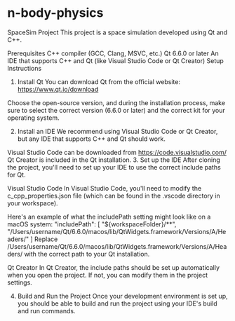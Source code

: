 # n-body-physics
SpaceSim Project
This project is a space simulation developed using Qt and C++.

Prerequisites
C++ compiler (GCC, Clang, MSVC, etc.)
Qt 6.6.0 or later
An IDE that supports C++ and Qt (like Visual Studio Code or Qt Creator)
Setup Instructions
1. Install Qt
You can download Qt from the official website: https://www.qt.io/download

Choose the open-source version, and during the installation process, make sure to select the correct version (6.6.0 or later) and the correct kit for your operating system.

2. Install an IDE
We recommend using Visual Studio Code or Qt Creator, but any IDE that supports C++ and Qt should work.

Visual Studio Code can be downloaded from https://code.visualstudio.com/
Qt Creator is included in the Qt installation.
3. Set up the IDE
After cloning the project, you'll need to set up your IDE to use the correct include paths for Qt.

Visual Studio Code
In Visual Studio Code, you'll need to modify the c_cpp_properties.json file (which can be found in the .vscode directory in your workspace).

Here's an example of what the includePath setting might look like on a macOS system:
"includePath": [
    "${workspaceFolder}/**",
    "/Users/username/Qt/6.6.0/macos/lib/QtWidgets.framework/Versions/A/Headers/"
]
Replace /Users/username/Qt/6.6.0/macos/lib/QtWidgets.framework/Versions/A/Headers/ with the correct path to your Qt installation.

Qt Creator
In Qt Creator, the include paths should be set up automatically when you open the project. If not, you can modify them in the project settings.

4. Build and Run the Project
Once your development environment is set up, you should be able to build and run the project using your IDE's build and run commands.
